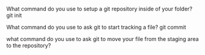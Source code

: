 What command do you use to setup a git repository inside of your folder?
git init

What command do you use to ask git to start tracking a file?
git commit

what command do you use to ask git to move your file from the staging area to the repository?
